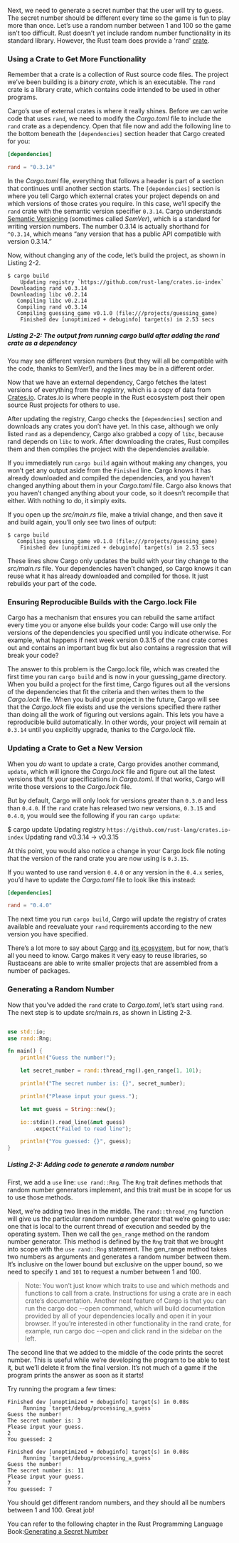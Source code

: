 Next, we need to generate a secret number that the user will try to guess. The secret number should be different every time so the game is fun to play more than once. Let’s use a random number between 1 and 100 so the game isn’t too difficult. Rust doesn’t yet include random number functionality in its standard library. However, the Rust team does provide a 'rand' [crate](https://crates.io/crates/rand).

### Using a Crate to Get More Functionality

Remember that a crate is a collection of Rust source code files. The project we’ve been building is a _binary crate_, which is an executable. The `rand` crate is a library crate, which contains code intended to be used in other programs.

Cargo’s use of external crates is where it really shines. Before we can write code that uses `rand`, we need to modify the _Cargo.toml_ file to include the `rand` crate as a dependency. Open that file now and add the following line to the bottom beneath the `[dependencies]` section header that Cargo created for you:

```toml
[dependencies]

rand = "0.3.14"
```

In the _Cargo.toml_ file, everything that follows a header is part of a section that continues until another section starts. The `[dependencies]` section is where you tell Cargo which external crates your project depends on and which versions of those crates you require. In this case, we’ll specify the `rand` crate with the semantic version specifier `0.3.14`. Cargo understands [Semantic Versioning](http://semver.org/) (sometimes called _SemVer_), which is a standard for writing version numbers. The number 0.3.14 is actually shorthand for `^0.3.14`, which means “any version that has a public API compatible with version 0.3.14.”

Now, without changing any of the code, let’s build the project, as shown in Listing 2-2.

```text
$ cargo build
    Updating registry `https://github.com/rust-lang/crates.io-index`
 Downloading rand v0.3.14
 Downloading libc v0.2.14
   Compiling libc v0.2.14
   Compiling rand v0.3.14
   Compiling guessing_game v0.1.0 (file:///projects/guessing_game)
    Finished dev [unoptimized + debuginfo] target(s) in 2.53 secs
```

##### Listing 2-2: The output from running cargo build after adding the rand crate as a dependency

You may see different version numbers (but they will all be compatible with the code, thanks to SemVer!), and the lines may be in a different order.

Now that we have an external dependency, Cargo fetches the latest versions of everything from the _registry_, which is a copy of data from [Crates.io](https://crates.io/). Crates.io is where people in the Rust ecosystem post their open source Rust projects for others to use.

After updating the registry, Cargo checks the `[dependencies]` section and downloads any crates you don’t have yet. In this case, although we only listed `rand` as a dependency, Cargo also grabbed a copy of `libc`, because rand depends on `libc` to work. After downloading the crates, Rust compiles them and then compiles the project with the dependencies available.

If you immediately run `cargo build` again without making any changes, you won’t get any output aside from the `Finished` line. Cargo knows it has already downloaded and compiled the dependencies, and you haven’t changed anything about them in your _Cargo.toml_ file. Cargo also knows that you haven’t changed anything about your code, so it doesn’t recompile that either. With nothing to do, it simply exits.

If you open up the _src/main.rs_ file, make a trivial change, and then save it and build again, you’ll only see two lines of output:

```text
$ cargo build
   Compiling guessing_game v0.1.0 (file:///projects/guessing_game)
    Finished dev [unoptimized + debuginfo] target(s) in 2.53 secs
```

These lines show Cargo only updates the build with your tiny change to the _src/main.rs_ file. Your dependencies haven’t changed, so Cargo knows it can reuse what it has already downloaded and compiled for those. It just rebuilds your part of the code.

### Ensuring Reproducible Builds with the Cargo.lock File

Cargo has a mechanism that ensures you can rebuild the same artifact every time you or anyone else builds your code: Cargo will use only the versions of the dependencies you specified until you indicate otherwise. For example, what happens if next week version 0.3.15 of the `rand` crate comes out and contains an important bug fix but also contains a regression that will break your code?

The answer to this problem is the Cargo.lock file, which was created the first time you ran `cargo build` and is now in your guessing_game directory. When you build a project for the first time, Cargo figures out all the versions of the dependencies that fit the criteria and then writes them to the _Cargo.lock_ file. When you build your project in the future, Cargo will see that the _Cargo.lock_ file exists and use the versions specified there rather than doing all the work of figuring out versions again. This lets you have a reproducible build automatically. In other words, your project will remain at `0.3.14` until you explicitly upgrade, thanks to the _Cargo.lock_ file.

### Updating a Crate to Get a New Version

When you _do_ want to update a crate, Cargo provides another command, `update`, which will ignore the _Cargo.lock_ file and figure out all the latest versions that fit your specifications in _Cargo.toml_. If that works, Cargo will write those versions to the _Cargo.lock_ file.

But by default, Cargo will only look for versions greater than `0.3.0` and less than `0.4.0`. If the `rand` crate has released two new versions, `0.3.15` and `0.4.0`, you would see the following if you ran `cargo update`:

$ cargo update
    Updating registry `https://github.com/rust-lang/crates.io-index`
    Updating rand v0.3.14 -> v0.3.15

At this point, you would also notice a change in your Cargo.lock file noting that the version of the rand crate you are now using is `0.3.15`.

If you wanted to use rand version `0.4.0` or any version in the `0.4.x` series, you’d have to update the _Cargo.toml_ file to look like this instead:

```toml
[dependencies]

rand = "0.4.0"
```

The next time you run `cargo build`, Cargo will update the registry of crates available and reevaluate your `rand` requirements according to the new version you have specified.

There’s a lot more to say about [Cargo](http://doc.crates.io/) and [its ecosystem](http://doc.crates.io/crates-io.html), but for now, that’s all you need to know. Cargo makes it very easy to reuse libraries, so Rustaceans are able to write smaller projects that are assembled from a number of packages.

### Generating a Random Number

Now that you’ve added the `rand` crate to _Cargo.toml_, let’s start using `rand`. The next step is to update src/main.rs, as shown in Listing 2-3.

```rust

use std::io;
use rand::Rng;

fn main() {
    println!("Guess the number!");

    let secret_number = rand::thread_rng().gen_range(1, 101);

    println!("The secret number is: {}", secret_number);

    println!("Please input your guess.");

    let mut guess = String::new();

    io::stdin().read_line(&mut guess)
        .expect("Failed to read line");

    println!("You guessed: {}", guess);
}
```

##### Listing 2-3: Adding code to generate a random number

First, we add a `use` line: `use rand::Rng`. The `Rng` trait defines methods that random number generators implement, and this trait must be in scope for us to use those methods.

Next, we’re adding two lines in the middle. The `rand::thread_rng` function will give us the particular random number generator that we’re going to use: one that is local to the current thread of execution and seeded by the operating system. Then we call the `gen_range` method on the random number generator. This method is defined by the `Rng` trait that we brought into scope with the `use rand::Rng` statement. The gen_range method takes two numbers as arguments and generates a random number between them. It’s inclusive on the lower bound but exclusive on the upper bound, so we need to specify `1` and `101` to request a number between 1 and 100.

  > Note: You won’t just know which traits to use and which methods and functions to call from a crate. Instructions for using a crate are in each crate’s documentation. Another neat feature of Cargo is that you can run the cargo doc --open command, which will build documentation provided by all of your dependencies locally and open it in your browser. If you’re interested in other functionality in the rand crate, for example, run cargo doc --open and click rand in the sidebar on the left.

The second line that we added to the middle of the code prints the secret number. This is useful while we’re developing the program to be able to test it, but we’ll delete it from the final version. It’s not much of a game if the program prints the answer as soon as it starts!

Try running the program a few times:

```text
Finished dev [unoptimized + debuginfo] target(s) in 0.08s
     Running `target/debug/processing_a_guess`
Guess the number!
The secret number is: 3
Please input your guess.
2
You guessed: 2

Finished dev [unoptimized + debuginfo] target(s) in 0.08s
     Running `target/debug/processing_a_guess`
Guess the number!
The secret number is: 11
Please input your guess.
7
You guessed: 7
```

You should get different random numbers, and they should all be numbers between 1 and 100. Great job!

You can refer to the following chapter in the Rust Programming Language Book:[Generating a Secret Number](https://doc.rust-lang.org/stable/book/ch02-00-guessing-game-tutorial.html#generating-a-secret-number)
